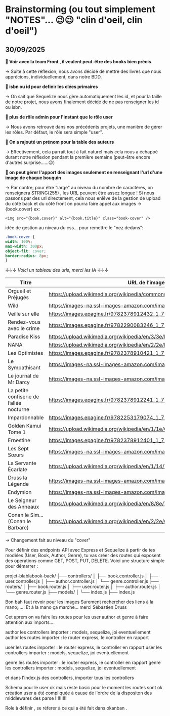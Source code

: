 # Brainstorming (ou tout simplement "NOTES"... 😉😉 "clin d'oeil, clin d'oeil")

## 30/09/2025

 __🤔 Voir avec la team Front , il veulent peut-être des books bien précis__

   → Suite à cette réflexion, nous avons décidé de mettre des livres que nous apprécions, individuellement, dans notre BDD.

__🤔 isbn ou id pour definir les clées primaires__

   → On sait que Sequelize nous gère automatiquement les id, et pour la taille de notre projet, nous avons finalement décidé de ne pas renseigner les id ou isbn.

__🤔 plus de rôle admin pour l'instant que le rôle user__

   → Nous avons retrouvé dans nos précédents projets, une manière de gérer les rôles. Par défaut, le rôle sera simple "user". 

 __🤔 On a rajouté un prénom pour la table des auteurs__

   → Effectivement, cela parraît tout à fait naturel mais cela nous a échappé durant notre réflexion pendant la première semaine (peut-être encore d'autres surprise......😉)


__🤔 on peut gérer l'apport des images seulement en renseignant l'url d'une image de chaque bouquin__

   → Par contre, pour être "large" au niveau du nombre de caractères, on renseignera STRING(255) , les URL peuvent être assez longue !
   Si nous passons par des url directement, cela nous enlêve de la gestion de upload du côté back
   et du côté front on pourra faire appel aux images → {book.cover}
   ex:
   ```svelte
   <img src="{book.cover}" alt="{book.title}" class="book-cover" /> 
   ```
   idée de gestion au niveau du css... pour remettre le "nez dedans":
   ```css
   .book-cover {
  width: 100%;
  max-width: 300px;
  object-fit: cover;
  border-radius: 8px;
}
   ```

   ↓↓↓ *Voici un tableau des urls, merci les IA* ↓↓↓

| Titre                                   | URL de l’image de couverture                                                                 |
|----------------------------------------|-----------------------------------------------------------------------------------------------|
| Orgueil et Préjugés                    | https://upload.wikimedia.org/wikipedia/commons/1/1e/PrideAndPrejudiceTitlePage.jpg           |
| Wild                                   | https://images-na.ssl-images-amazon.com/images/I/81VStYnDGrL.jpg                              |
| Veille sur elle                        | https://images.epagine.fr/9782378912432_1_75.jpg                                              |
| Rendez-vous avec le crime              | https://images.epagine.fr/9782290083246_1_75.jpg                                              |
| Paradise Kiss                          | https://upload.wikimedia.org/wikipedia/en/3/3e/Paradise_Kiss_vol01_Cover.jpg                 |
| NANA                                   | https://upload.wikimedia.org/wikipedia/en/2/2e/Nana_vol1_cover.jpg                           |
| Les Optimistes                         | https://images.epagine.fr/9782378910421_1_75.jpg                                              |
| Le Sympathisant                        | https://images-na.ssl-images-amazon.com/images/I/71vXqZxvXzL.jpg                              |
| Le journal de Mr Darcy                 | https://images-na.ssl-images-amazon.com/images/I/81xZ9ZKZKDL.jpg                              |
| La petite confiserie de l’allée nocturne | https://images.epagine.fr/9782378912241_1_75.jpg                                              |
| Impardonnable                          | https://images.epagine.fr/9782253179074_1_75.jpg                                              |
| Golden Kamui Tome 1                    | https://upload.wikimedia.org/wikipedia/en/1/1e/Golden_Kamuy_volume_1_cover.jpg               |
| Ernestine                              | https://images.epagine.fr/9782378912401_1_75.jpg                                              |
| Les Sept Sœurs                         | https://images-na.ssl-images-amazon.com/images/I/81Zz7kq3uXL.jpg                              |
| La Servante Écarlate                   | https://upload.wikimedia.org/wikipedia/en/1/14/TheHandmaidsTale.jpg                          |
| Druss la Légende                       | https://images-na.ssl-images-amazon.com/images/I/91ZzZzYzZzL.jpg                              |
| Endymion                               | https://images-na.ssl-images-amazon.com/images/I/81ZzZzZzZzL.jpg                              |
| Le Seigneur des Anneaux                | https://upload.wikimedia.org/wikipedia/en/8/8e/The_Lord_of_the_Rings_cover.gif               |
| Conan le Sim... (Conan le Barbare)     | https://upload.wikimedia.org/wikipedia/en/2/2e/Conan_the_Barbarian_%281982%29_poster.jpg     |



   → Changement fait au niveau du "cover"


   Pour définir des endpoints API avec Express et Sequelize à partir de tes modèles (User, Book, Author, Genre), tu vas créer des routes qui exposent des opérations comme GET, POST, PUT, DELETE. Voici une structure simple pour démarrer :


projet-blablabook-back/
├── controllers/
│   ├── book.controller.js
│   ├── user.controller.js
│   ├── author.controller.js
│   └── genre.controller.js
├── routers/
│   ├── book.router.js
│   ├── user.router.js
│   ├── author.router.js
│   └── genre.router.js
├── models/
│   └── index.js
├── index.js

Bon bah faut revoir pour les images 
Surement rechercher des liens à la mano;.....
Et à la mano ça marche... merci Sébastien Druss

Cet aprem on va faire les routes pour les user author et genre
à faire attention aux imports....

author les controllers importer :  models, sequelize, joi eventuellement
author les routes importer : le router express, le controller en rapport

user les routes importer : le router express, le controller en rapport
user les controllers importer :  models, sequelize, joi eventuellement

genre les routes importer : le router express, le controller en rapport
genre les controllers importer :  models, sequelize, joi eventuellement

et dans l'index.js des controllers, importer tous les controllers

Schema pour le user ok mais reste basic pour le moment 
les routes sont ok 
création user a été compliquée à cause de l'ordre de la dispositon des middlewares des parse !!!!!!!!!

Role à définir , se réferer à ce qui a été fait dans okanban .